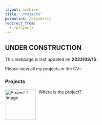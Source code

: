 ```yaml
---
layout: archive
title: "Projects"
permalink: /projects/
redirect_from:
  - /projects
---
```




## UNDER CONSTRUCTION

This webpage is last updated on **2023/03/15**. 

Please view all my projects in the CV~


### Projects
<div>
    <a href="https://smms.app/image/O5Y6EScAnLTvoUw" target="_blank"><img src="https://s2.loli.net/2023/04/01/O5Y6EScAnLTvoUw.jpg" alt="Project 1 Image" style="float: left; margin-right: 10px;" height = "100" width = "100"></a>
    <p>Where is the project?</p>
</div>
<div style="clear:both;"></div>


